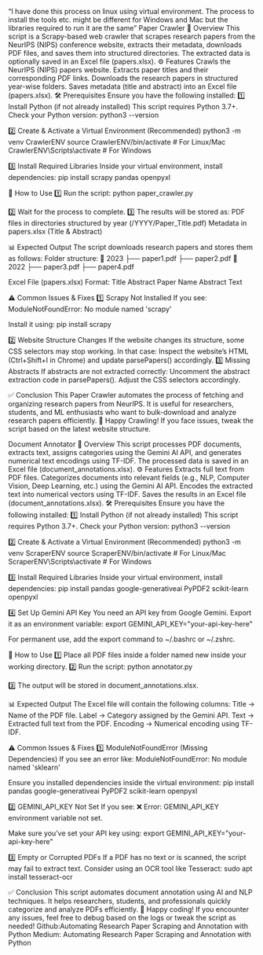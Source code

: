 “I have done this process on linux using virtual environment. The process to install the tools etc. might be different for Windows and Mac but the libraries required to run it are the same”
Paper Crawler
📌 Overview
This script is a Scrapy-based web crawler that scrapes research papers from the NeurIPS (NIPS) conference website, extracts their metadata, downloads PDF files, and saves them into structured directories. The extracted data is optionally saved in an Excel file (papers.xlsx).
⚙️ Features
Crawls the NeurIPS (NIPS) papers website.
Extracts paper titles and their corresponding PDF links.
Downloads the research papers in structured year-wise folders.
Saves metadata (title and abstract) into an Excel file (papers.xlsx).
🛠 Prerequisites
Ensure you have the following installed:
1️⃣ Install Python (if not already installed)
This script requires Python 3.7+. Check your Python version:
python3 --version

2️⃣ Create & Activate a Virtual Environment (Recommended)
python3 -m venv CrawlerENV
source CrawlerENV/bin/activate  # For Linux/Mac
CrawlerENV\Scripts\activate    # For Windows

3️⃣ Install Required Libraries
Inside your virtual environment, install dependencies:
pip install scrapy pandas openpyxl


📌 How to Use
1️⃣ Run the script:
python paper_crawler.py

2️⃣ Wait for the process to complete.
3️⃣ The results will be stored as:
PDF files in directories structured by year (/YYYY/Paper_Title.pdf)
Metadata in papers.xlsx (Title & Abstract)

📊 Expected Output
The script downloads research papers and stores them as follows:
Folder structure:
 📂 2023
  ├── paper1.pdf
  ├── paper2.pdf
📂 2022
  ├── paper3.pdf
  ├── paper4.pdf


Excel File (papers.xlsx) Format:
Title
Abstract
Paper Name
Abstract Text


⚠️ Common Issues & Fixes
1️⃣ Scrapy Not Installed
If you see:
ModuleNotFoundError: No module named 'scrapy'

Install it using:
pip install scrapy

2️⃣ Website Structure Changes
If the website changes its structure, some CSS selectors may stop working. In that case:
Inspect the website’s HTML (Ctrl+Shift+I in Chrome) and update parsePapers() accordingly.
3️⃣ Missing Abstracts
If abstracts are not extracted correctly:
Uncomment the abstract extraction code in parsePapers().
Adjust the CSS selectors accordingly.

✅ Conclusion
This Paper Crawler automates the process of fetching and organizing research papers from NeurIPS. It is useful for researchers, students, and ML enthusiasts who want to bulk-download and analyze research papers efficiently.
🚀 Happy Crawling! If you face issues, tweak the script based on the latest website structure.

Document Annotator
📌 Overview
This script processes PDF documents, extracts text, assigns categories using the Gemini AI API, and generates numerical text encodings using TF-IDF. The processed data is saved in an Excel file (document_annotations.xlsx).
⚙️ Features
Extracts full text from PDF files.
Categorizes documents into relevant fields (e.g., NLP, Computer Vision, Deep Learning, etc.) using the Gemini AI API.
Encodes the extracted text into numerical vectors using TF-IDF.
Saves the results in an Excel file (document_annotations.xlsx).
🛠 Prerequisites
Ensure you have the following installed:
1️⃣ Install Python (if not already installed)
This script requires Python 3.7+. Check your Python version:
python3 --version

2️⃣ Create & Activate a Virtual Environment (Recommended)
python3 -m venv ScraperENV
source ScraperENV/bin/activate  # For Linux/Mac
ScraperENV\Scripts\activate    # For Windows

3️⃣ Install Required Libraries
Inside your virtual environment, install dependencies:
pip install pandas google-generativeai PyPDF2 scikit-learn openpyxl

4️⃣ Set Up Gemini API Key
You need an API key from Google Gemini. Export it as an environment variable:
export GEMINI_API_KEY="your-api-key-here"

For permanent use, add the export command to ~/.bashrc or ~/.zshrc.

📌 How to Use
1️⃣ Place all PDF files inside a folder named new inside your working directory.
2️⃣ Run the script:
python annotator.py

3️⃣ The output will be stored in document_annotations.xlsx.

📊 Expected Output
The Excel file will contain the following columns:
Title → Name of the PDF file.
Label → Category assigned by the Gemini API.
Text → Extracted full text from the PDF.
Encoding → Numerical encoding using TF-IDF.

⚠️ Common Issues & Fixes
1️⃣ ModuleNotFoundError (Missing Dependencies)
If you see an error like:
ModuleNotFoundError: No module named 'sklearn'

Ensure you installed dependencies inside the virtual environment:
pip install pandas google-generativeai PyPDF2 scikit-learn openpyxl

2️⃣ GEMINI_API_KEY Not Set
If you see:
❌ Error: GEMINI_API_KEY environment variable not set.

Make sure you’ve set your API key using:
export GEMINI_API_KEY="your-api-key-here"

3️⃣ Empty or Corrupted PDFs
If a PDF has no text or is scanned, the script may fail to extract text. Consider using an OCR tool like Tesseract:
sudo apt install tesseract-ocr


✅ Conclusion
This script automates document annotation using AI and NLP techniques. It helps researchers, students, and professionals quickly categorize and analyze PDFs efficiently.
🚀 Happy coding! If you encounter any issues, feel free to debug based on the logs or tweak the script as needed!
Github:Automating Research Paper Scraping and Annotation with Python
Medium: Automating Research Paper Scraping and Annotation with Python
